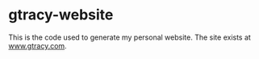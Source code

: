 # gtracy-website

This is the code used to generate my personal website.  The site exists at www.gtracy.com.
